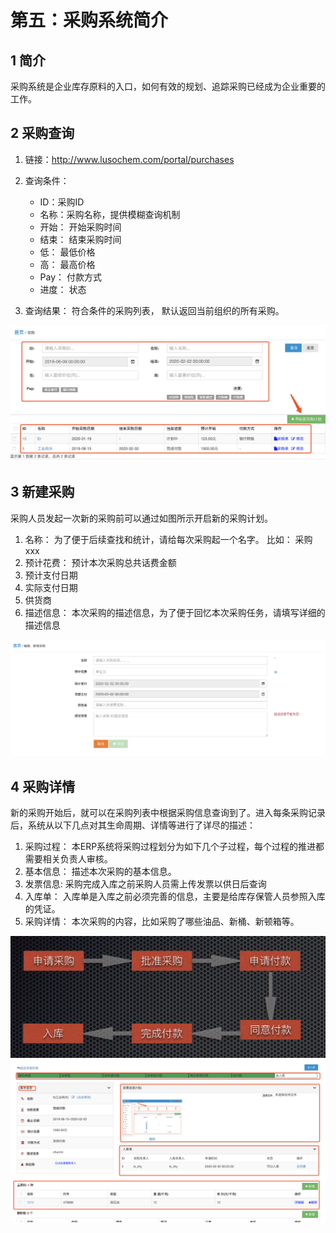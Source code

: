 第五：采购系统简介
======================
## 1 简介
采购系统是企业库存原料的入口，如何有效的规划、追踪采购已经成为企业重要的工作。

## 2 采购查询
1. 链接：http://www.lusochem.com/portal/purchases
2. 查询条件：

      - ID：采购ID
      - 名称：采购名称，提供模糊查询机制
      - 开始： 开始采购时间
      - 结束： 结束采购时间
      - 低： 最低价格
      - 高： 最高价格
      - Pay： 付款方式
      - 进度： 状态  
3. 查询结果： 符合条件的采购列表， 默认返回当前组织的所有采购。

![5](_static/image/6.png)


## 3 新建采购
采购人员发起一次新的采购前可以通过如图所示开启新的采购计划。

1. 名称： 为了便于后续查找和统计，请给每次采购起一个名字。 比如： 采购xxx
2. 预计花费： 预计本次采购总共话费金额
3. 预计支付日期
4. 实际支付日期
5. 供货商
6. 描述信息： 本次采购的描述信息，为了便于回忆本次采购任务，请填写详细的描述信息

![7](_static/image/7.png)


## 4 采购详情
新的采购开始后，就可以在采购列表中根据采购信息查询到了。进入每条采购记录后，系统从以下几点对其生命周期、详情等进行了详尽的描述：

1. 采购过程： 本ERP系统将采购过程划分为如下几个子过程，每个过程的推进都需要相关负责人审核。
2. 基本信息： 描述本次采购的基本信息。
3. 发票信息: 采购完成入库之前采购人员需上传发票以供日后查询
4. 入库单： 入库单是入库之前必须完善的信息，主要是给库存保管人员参照入库的凭证。
5. 采购详情： 本次采购的内容，比如采购了哪些油品、新桶、新顿箱等。

![5](_static/image/5.png)
![9](_static/image/9.png)
